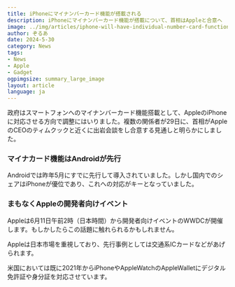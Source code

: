 ```yaml
---
title: iPhoneにマイナンバーカード機能が搭載される
description: iPhoneにマイナンバーカード機能が搭載について、首相はAppleと合意へ
image: ../img/articles/iphone-will-have-individual-number-card-functions.webp
author: ぞるあ
date: 2024-5-30
category: News
tags:
- News
- Apple
- Gadget
ogpimgsize: summary_large_image
layout: article
language: ja
---
```

政府はスマートフォンへのマイナンバーカード機能搭載として、AppleのiPhoneに対応させる方向で調整にはいりました。複数の関係者が29日に、首相がAppleのCEOのティムクックと近くに出岩会談をし合意する見通しと明らかにしました。

### マイナカード機能はAndroidが先行
Androidでは昨年5月にすでに先行して導入されていました。しかし国内でのシェアはiPhoneが優位であり、これへの対応がキーとなっていました。

### まもなくAppleの開発者向けイベント
Appleは6月11日午前2時（日本時間）から開発者向けイベントのWWDCが開催します。もしかしたらこの話題に触れられるかもしれません。

Appleは日本市場を重視しており、先行事例としては交通系ICカードなどがあげられます。

米国においては既に2021年からiPhoneやAppleWatchのAppleWalletにデジタル免許証や身分証を対応させています。